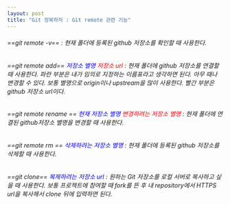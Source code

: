 ```yaml
---
layout: post
title: "Git 정복하자 : Git remote 관련 기능"
---
```


###### ==git remote -v== : 현재 폴더에 등록된 github 저장소를 확인할 때 사용한다.

###### ==git remote add== <span style="color:blue">저장소 별명</span>  <span style="color:red">저장소 url</span> : 현재 폴더에 github 저장소를 연결할 때 사용한다. 파란 부분은 내가 임의로 지정하는 이름표라고 생각하면 된다. 아무 때나 변경할 수 있다. 보통 별명으로 origin이나 upstream을 많이 사용한다. 빨간 부분은 github 저장소 url이다. 

###### ==git remote rename == <span style="color:blue">현재 저장소 별명</span>  <span style="color:red">변경하려는 저장소 별명</span> : 현재 폴더에 연결된 github저장소 별명을 변경할 때 사용한다. 

###### ==git remote rm == <span style="color:blue">삭제하려는 저장소 별명</span> : 현재 폴더에 등록된 github 저장소를 삭제할 때 사용한다.

###### ==git clone== <span style="color:blue">복제하려는 저장소 url</span> : 원하는 Git 저장소를 로컬 서버로 복사하고 싶을 때 사용한다. 보통 프로젝트에 참여할 때 fork를 뜬 후 내 repository에서 HTTPS url을 복사해서 clone 뒤에 입력하면 된다.